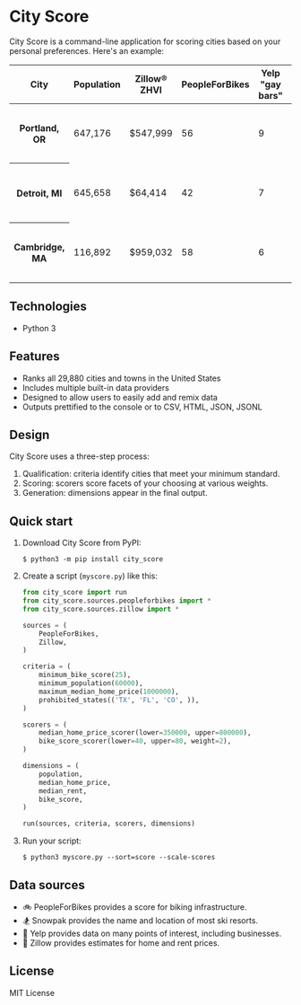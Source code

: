# City Score
City Score is a command-line application for scoring cities based on your personal preferences. Here's an example:

<table>
    <thead>
        <tr>
            <th>City</th>
            <th>Population</th>
            <th>Zillow® ZHVI</th>
            <th>PeopleForBikes</th>
            <th>Yelp &quot;gay bars&quot;</th>
            <th>Nearby ski resorts</th>
            <th>Score</th>
        </tr>
    </thead>
    <tbody>
        <tr>
             <th scope="row">Portland, OR</th>
             <td>647,176</td>
             <td>$547,999</td>
             <td>56</td>
             <td>9</td>
             <td>Mount Hood Ski Bowl (42 miles) and 2 more</td>
             <td>100</td>
        </tr>
        <tr>
             <th scope="row">Detroit, MI</th>
             <td>645,658</td>
             <td>$64,414</td>
             <td>42</td>
             <td>7</td>
             <td>Mt Brighton, MI (41 miles) and 1 more</td>
             <td>86</td>
        </tr>
        <tr>
             <th scope="row">Cambridge, MA</th>
             <td>116,892</td>
             <td>$959,032</td>
             <td>58</td>
             <td>6</td>
             <td>Wachusett Mountain (40 miles) and 5 more</td>
             <td>84</td>
        </tr>
    </tbody>
</table>

## Technologies
- Python 3

## Features
- Ranks all 29,880 cities and towns in the United States
- Includes multiple built-in data providers
- Designed to allow users to easily add and remix data
- Outputs prettified to the console or to CSV, HTML, JSON, JSONL

## Design
City Score uses a three-step process:
1. Qualification: criteria identify cities that meet your minimum standard.
2. Scoring: scorers score facets of your choosing at various weights.
3. Generation: dimensions appear in the final output.

## Quick start
1. Download City Score from PyPI:
    ```
    $ python3 -m pip install city_score
    ```
2. Create a script (`myscore.py`) like this:
    ```python
    from city_score import run
    from city_score.sources.peopleforbikes import *
    from city_score.sources.zillow import *

    sources = (
        PeopleForBikes,
        Zillow,
    )

    criteria = (
        minimum_bike_score(25),
        minimum_population(60000),
        maximum_median_home_price(1000000),
        prohibited_states(('TX', 'FL', 'CO', )),
    )

    scorers = (
        median_home_price_scorer(lower=350000, upper=800000),
        bike_score_scorer(lower=40, upper=80, weight=2),
    )

    dimensions = (
        population,
        median_home_price,
        median_rent,
        bike_score,
    )

    run(sources, criteria, scorers, dimensions)
    ```
3. Run your script:
    ```
    $ python3 myscore.py --sort=score --scale-scores
    ```

## Data sources
- 🚲 PeopleForBikes provides a score for biking infrastructure.
- 🏂 Snowpak provides the name and location of most ski resorts.
- 🍕 Yelp provides data on many points of interest, including businesses.
- 🏡 Zillow provides estimates for home and rent prices.

## License
MIT License